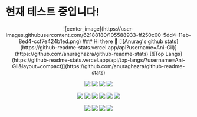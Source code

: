 # 현재 테스트 중입니다!
<center>
![center_image](https://user-images.githubusercontent.com/62188180/105588933-ff250c00-5dd4-11eb-8ed4-ccf7e424b1ed.png)   
### Hi there 👋
[![Anurag's github stats](https://github-readme-stats.vercel.app/api?username=Ani-Gil)](https://github.com/anuraghazra/github-readme-stats)   
[![Top Langs](https://github-readme-stats.vercel.app/api/top-langs/?username=Ani-Gil&layout=compact)](https://github.com/anuraghazra/github-readme-stats)   


<p>
  <img src="https://img.shields.io/badge/Amazon_AWS-232F3E?style=flat-square&logo=Amazon AWS&logoColor=white"/>
  <img src="https://img.shields.io/badge/VMware-607078?style=flat-square&logo=VMware&logoColor=white"/>
  <img src="https://img.shields.io/badge/Visual Studio Code-007ACC?style=flat-square&logo=Visual Studio Code&logoColor=white"/>
  <img src="https://img.shields.io/badge/Cisco-1BA0D7?style=flat-square&logo=Cisco&logoColor=white"/>
</p>
<p>
  <img src="https://img.shields.io/badge/Debian-A81D33?style=flat-square&logo=Debian&logoColor=white"/>
  <img src="https://img.shields.io/badge/CentOS-262577?style=flat-square&logo=CentOS&logoColor=white"/>
  <img src="https://img.shields.io/badge/Ubuntu-E95420?style=flat-square&logo=Ubuntu&logoColor=white"/>
  <img src="https://img.shields.io/badge/Kali Linux-557C94?style=flat-square&logo=Kali Linux&logoColor=white"/>
  <img src="https://img.shields.io/badge/Arch Linux-1793D1?style=flat-square&logo=Arch Linux&logoColor=white"/>
  <img src="https://img.shields.io/badge/MX Linux-000000?style=flat-square&logo=MX Linux&logoColor=white"/>
</p>
<p>
  <img src="https://img.shields.io/badge/Python-3766AB?style=flat-square&logo=Python&logoColor=white"/>
  <img src="https://img.shields.io/badge/C-A8B9CC?style=flat-square&logo=C&logoColor=white"/>
  <img src="https://img.shields.io/badge/C++-00599C?style=flat-square&logo=C++&logoColor=white"/>
  <img src="https://img.shields.io/badge/HTML5-E34F26?style=flat-square&logo=HTML5&logoColor=white"/>
</p>
</center>
